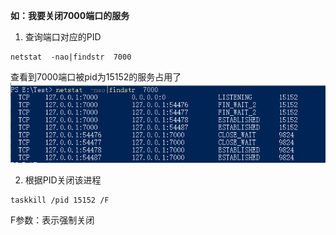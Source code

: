 **如：我要关闭7000端口的服务**

1. 查询端口对应的PID

```
netstat  -nao|findstr  7000
```

查看到7000端口被pid为15152的服务占用了
![服务](images/002.png)

2. 根据PID关闭该进程

```
taskkill /pid 15152 /F
```
F参数：表示强制关闭
